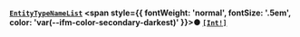 #### [`EntityTypeNameList`](#) <span style={{ fontWeight: 'normal', fontSize: '.5em', color: 'var(--ifm-color-secondary-darkest)' }}>●</span> [`[Int!]`](docs/graphql/scalars/int)


